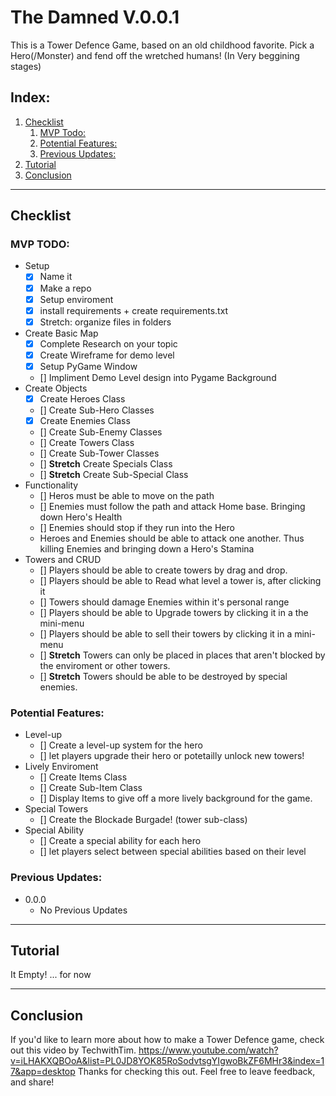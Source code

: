 # The Damned V.0.0.1
This is a Tower Defence Game, based on an old childhood favorite. Pick a Hero(/Monster) and fend off the wretched humans! (In Very beggining stages)

## Index:
1. [Checklist](#checklist)
    1. [MVP Todo:](#mvp-todo)
    2. [Potential Features:](#potential-features)
    3. [Previous Updates:](#previous-updates)
2. [Tutorial](#tutorial)
3. [Conclusion](#conclusion)

___
## Checklist

### MVP TODO:
- Setup 
    - [x] Name it
    - [x] Make a repo
    - [x] Setup enviroment
    - [x] install requirements + create requirements.txt
    - [x] Stretch: organize files in folders
- Create Basic Map
    - [x] Complete Research on your topic
    - [x] Create Wireframe for demo level
    - [x] Setup PyGame Window
    - [] Impliment Demo Level design into Pygame Background
- Create Objects
    - [x] Create Heroes Class
    - [] Create Sub-Hero Classes
    - [x] Create Enemies Class
    - [] Create Sub-Enemy Classes
    - [] Create Towers Class
    - [] Create Sub-Tower Classes
    - [] **Stretch** Create Specials Class
    - [] **Stretch** Create Sub-Special Class
- Functionality 
    - [] Heros must be able to move on the path
    - [] Enemies must follow the path and attack Home base. Bringing down Hero's Health
    - [] Enemies should stop if they run into the Hero
    - Heroes and Enemies should be able to attack one another. Thus killing Enemies and bringing down a Hero's Stamina
- Towers and CRUD
    - [] Players should be able to create towers by drag and drop.
    - [] Players should be able to Read what level a tower is, after clicking it
    - [] Towers should damage Enemies within it's personal range
    - [] Players should be able to Upgrade towers by clicking it in a the mini-menu
    - [] Players should be able to sell their towers by clicking it in a mini-menu
    - [] **Stretch** Towers can only be placed in places that aren't blocked by the enviroment or other towers.
    - [] **Stretch** Towers should be able to be destroyed by special enemies.

### Potential Features:
- Level-up
    - [] Create a level-up system for the hero
    - [] let players upgrade their hero or potetailly unlock new towers!
- Lively Enviroment
    - [] Create Items Class
    - [] Create Sub-Item Class
    - [] Display Items to give off a more lively background for the game.
- Special Towers
    - [] Create the Blockade Burgade! (tower sub-class)
- Special Ability
    - [] Create a special ability for each hero
    - [] let players select between special abilities based on their level


### Previous Updates:
- 0.0.0
    - No Previous Updates
___
## Tutorial
It Empty! ... for now

___
## Conclusion
If you'd like to learn more about how to make a Tower Defence game, check out this video by TechwithTim. https://www.youtube.com/watch?v=iLHAKXQBOoA&list=PL0JD8YOK85RoSodvtsgYIgwoBkZF6MHr3&index=17&app=desktop
Thanks for checking this out. Feel free to leave feedback, and share!